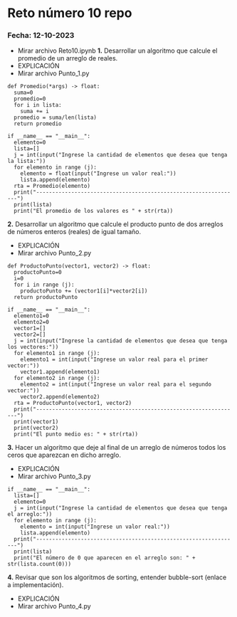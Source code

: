 # Reto número 10 repo
### Fecha:  12-10-2023
* Mirar archivo Reto10.ipynb
**1.** Desarrollar un algoritmo que calcule el promedio de un arreglo de reales.
* EXPLICACIÓN
* Mirar archivo Punto_1.py
```pseudocode
def Promedio(*args) -> float:
  suma=0
  promedio=0
  for i in lista:
    suma += i
  promedio = suma/len(lista)
  return promedio

if __name__ == "__main__":
  elemento=0
  lista=[]
  j = int(input("Ingrese la cantidad de elementos que desea que tenga la lista:"))
  for elemento in range (j):
    elemento = float(input("Ingrese un valor real:"))
    lista.append(elemento)
  rta = Promedio(elemento)
  print("----------------------------------------------------------------")
  print(lista)
  print("El promedio de los valores es " + str(rta))
```
**2.** Desarrollar un algoritmo que calcule el producto punto de dos arreglos de números enteros (reales) de igual tamaño.
* EXPLICACIÓN
* Mirar archivo Punto_2.py
```pseudocode
def ProductoPunto(vector1, vector2) -> float:
  productoPunto=0
  i=0
  for i in range (j):
    productoPunto += (vector1[i]*vector2[i])
  return productoPunto

if __name__ == "__main__":
  elemento1=0
  elemento2=0
  vector1=[]
  vector2=[]
  j = int(input("Ingrese la cantidad de elementos que desea que tenga los vectores:"))
  for elemento1 in range (j):
    elemento1 = int(input("Ingrese un valor real para el primer vector:"))
    vector1.append(elemento1)
  for elemento2 in range (j):
    elemento2 = int(input("Ingrese un valor real para el segundo vector:"))
    vector2.append(elemento2)
  rta = ProductoPunto(vector1, vector2)
  print("----------------------------------------------------------------")
  print(vector1)
  print(vector2)
  print("El punto medio es: " + str(rta))
```
**3.** Hacer un algoritmo que deje al final de un arreglo de números todos los ceros que aparezcan en dicho arreglo.
* EXPLICACIÓN
* Mirar archivo Punto_3.py
```pseudocode
if __name__ == "__main__":
  lista=[]
  elemento=0
  j = int(input("Ingrese la cantidad de elementos que desea que tenga el arreglo:"))
  for elemento in range (j):
    elemento = int(input("Ingrese un valor real:"))
    lista.append(elemento)
  print("----------------------------------------------------------------")
  print(lista)
  print("El número de 0 que aparecen en el arreglo son: " + str(lista.count(0)))
```
**4.** Revisar que son los algoritmos de sorting, entender bubble-sort (enlace a implementación).
* EXPLICACIÓN
* Mirar archivo Punto_4.py
```pseudocode

```
